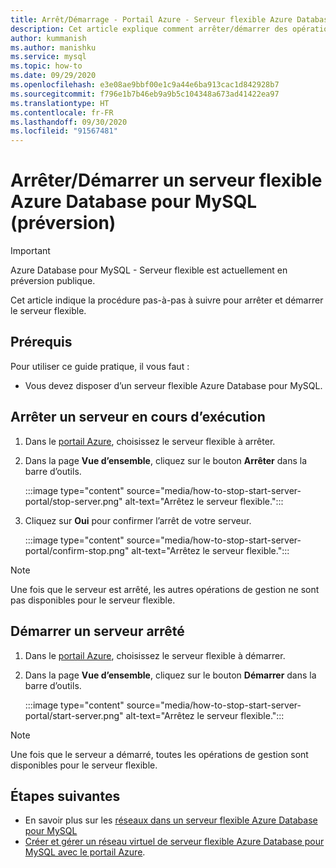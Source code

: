 ```yaml
---
title: Arrêt/Démarrage - Portail Azure - Serveur flexible Azure Database pour MySQL
description: Cet article explique comment arrêter/démarrer des opérations dans Azure Database pour MySQL à l’aide du portail Azure.
author: kummanish
ms.author: manishku
ms.service: mysql
ms.topic: how-to
ms.date: 09/29/2020
ms.openlocfilehash: e3e08ae9bbf00e1c9a44e6ba913cac1d842928b7
ms.sourcegitcommit: f796e1b7b46eb9a9b5c104348a673ad41422ea97
ms.translationtype: HT
ms.contentlocale: fr-FR
ms.lasthandoff: 09/30/2020
ms.locfileid: "91567481"
---
```

# <a name="stopstart-an-azure-database-for-mysql---flexible-server-preview"></a>Arrêter/Démarrer un serveur flexible Azure Database pour MySQL (préversion)

> [!IMPORTANT]
> Azure Database pour MySQL - Serveur flexible est actuellement en préversion publique.

Cet article indique la procédure pas-à-pas à suivre pour arrêter et démarrer le serveur flexible.

## <a name="prerequisites"></a>Prérequis

Pour utiliser ce guide pratique, il vous faut :

-   Vous devez disposer d’un serveur flexible Azure Database pour MySQL.

## <a name="stop-a-running-server"></a>Arrêter un serveur en cours d’exécution

1.  Dans le [portail Azure](https://portal.azure.com/), choisissez le serveur flexible à arrêter.

2.  Dans la page **Vue d’ensemble**, cliquez sur le bouton **Arrêter** dans la barre d’outils.
    
    :::image type="content" source="media/how-to-stop-start-server-portal/stop-server.png" alt-text="Arrêtez le serveur flexible."::: 

3.  Cliquez sur **Oui** pour confirmer l’arrêt de votre serveur.

    :::image type="content" source="media/how-to-stop-start-server-portal/confirm-stop.png" alt-text="Arrêtez le serveur flexible."::: 

> [!NOTE]
> Une fois que le serveur est arrêté, les autres opérations de gestion ne sont pas disponibles pour le serveur flexible.

## <a name="start-a-stopped-server"></a>Démarrer un serveur arrêté

1.  Dans le [portail Azure](https://portal.azure.com/), choisissez le serveur flexible à démarrer.

2.  Dans la page **Vue d’ensemble**, cliquez sur le bouton **Démarrer** dans la barre d’outils.

    :::image type="content" source="media/how-to-stop-start-server-portal/start-server.png" alt-text="Arrêtez le serveur flexible.":::  

> [!NOTE]
> Une fois que le serveur a démarré, toutes les opérations de gestion sont disponibles pour le serveur flexible.

## <a name="next-steps"></a>Étapes suivantes
- En savoir plus sur les [réseaux dans un serveur flexible Azure Database pour MySQL](./concepts-networking.md)
- [Créer et gérer un réseau virtuel de serveur flexible Azure Database pour MySQL avec le portail Azure](./how-to-manage-virtual-network-portal.md).

